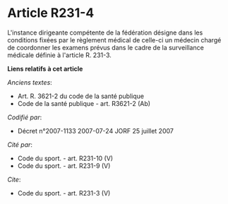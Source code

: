 # Article R231-4

L'instance dirigeante compétente de la fédération désigne dans les conditions fixées par le règlement médical de celle-ci un
médecin chargé de coordonner les examens prévus dans le cadre de la surveillance médicale définie à l'article R. 231-3.

**Liens relatifs à cet article**

_Anciens textes_:

  - Art. R. 3621-2 du code de la santé publique
  - Code de la santé publique - art. R3621-2 (Ab)

_Codifié par_:

  - Décret n°2007-1133 2007-07-24 JORF 25 juillet 2007

_Cité par_:

  - Code du sport. - art. R231-10 (V)
  - Code du sport. - art. R231-9 (V)

_Cite_:

  - Code du sport. - art. R231-3 (V)
